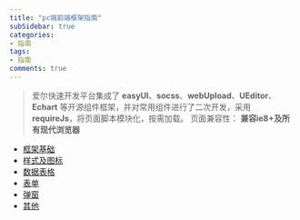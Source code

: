 ```yaml
---
title: "pc端前端框架指南"
subSidebar: true
categories:
- 指南
tags:
- 指南
comments: true
---
```

> 爱尔快速开发平台集成了 **easyUI**、**socss**、**webUpload**、**UEditor**、**Echart** 等开源组件框架，并对常用组件进行了二次开发，采用 **requireJs**，将页面脚本模块化，按需加载。
> 页面兼容性： **兼容ie8+及所有现代浏览器**

- [框架基础](./base/files.md)
- [样式及图标](./css/readme.md)
- [数据表格](./datagrid/readme.md)
- [表单](./form/readme.md)
- [弹窗](./pop/readme.md)
- [其他](./other/readme.md)




